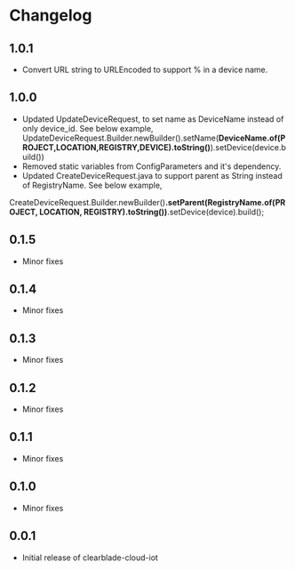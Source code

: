 # Changelog

## 1.0.1

- Convert URL string to URLEncoded to support % in a device name.

## 1.0.0

- Updated UpdateDeviceRequest, to set name as DeviceName instead of only device_id. See below example,
  UpdateDeviceRequest.Builder.newBuilder().setName(**DeviceName.of(PROJECT,LOCATION,REGISTRY,DEVICE).toString()**).setDevice(device.build())
- Removed static variables from ConfigParameters and it's dependency.
- Updated CreateDeviceRequest.java to support parent as String instead of RegistryName. See below example,

CreateDeviceRequest.Builder.newBuilder()**.setParent(RegistryName.of(PROJECT, LOCATION, REGISTRY).toString())**.setDevice(device).build();

## 0.1.5

- Minor fixes

## 0.1.4

- Minor fixes

## 0.1.3

- Minor fixes

## 0.1.2

- Minor fixes

## 0.1.1

- Minor fixes

## 0.1.0

- Minor fixes

## 0.0.1

- Initial release of clearblade-cloud-iot
